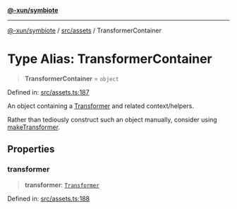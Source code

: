 [**@-xun/symbiote**](../../../README.md)

***

[@-xun/symbiote](../../../README.md) / [src/assets](../README.md) / TransformerContainer

# Type Alias: TransformerContainer

> **TransformerContainer** = `object`

Defined in: [src/assets.ts:187](https://github.com/Xunnamius/symbiote/blob/6c12fe85338c1ca20a9b3dedd0e391ce548a98a4/src/assets.ts#L187)

An object containing a [Transformer](Transformer.md) and related context/helpers.

Rather than tediously construct such an object manually, consider using
[makeTransformer](../functions/makeTransformer.md).

## Properties

### transformer

> **transformer**: [`Transformer`](Transformer.md)

Defined in: [src/assets.ts:188](https://github.com/Xunnamius/symbiote/blob/6c12fe85338c1ca20a9b3dedd0e391ce548a98a4/src/assets.ts#L188)
